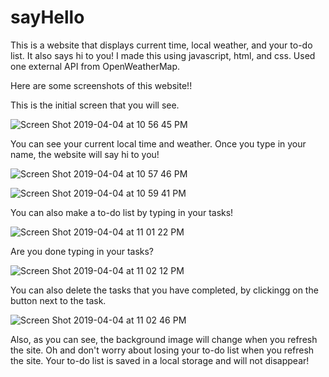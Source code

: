 # sayHello
This is a website that displays current time, local weather, and your to-do list. It also says hi to you! I made this using javascript, html, and css. Used one external API from OpenWeatherMap.

Here are some screenshots of this website!!

This is the initial screen that you will see.

![Screen Shot 2019-04-04 at 10 56 45 PM](https://user-images.githubusercontent.com/41453955/55562287-99aee980-572e-11e9-8294-556918f9a006.png)

You can see your current local time and weather. Once you type in your name, the website will say hi to you!

![Screen Shot 2019-04-04 at 10 57 46 PM](https://user-images.githubusercontent.com/41453955/55562254-8b60cd80-572e-11e9-9ec1-6fdd19430267.png)

![Screen Shot 2019-04-04 at 10 59 41 PM](https://user-images.githubusercontent.com/41453955/55562197-6d936880-572e-11e9-81d5-a918a0092b8c.png)

You can also make a to-do list by typing in your tasks!

![Screen Shot 2019-04-04 at 11 01 22 PM](https://user-images.githubusercontent.com/41453955/55562157-5bb1c580-572e-11e9-923a-1942362d64d8.png)

Are you done typing in your tasks?

![Screen Shot 2019-04-04 at 11 02 12 PM](https://user-images.githubusercontent.com/41453955/55562736-8b150200-572f-11e9-82d9-1c17e3b70916.png)

You can also delete the tasks that you have completed, by clickingg on the button next to the task.

![Screen Shot 2019-04-04 at 11 02 46 PM](https://user-images.githubusercontent.com/41453955/55562778-9c5e0e80-572f-11e9-9ecb-9fbea21f54ed.png)

Also, as you can see, the background image will change when you refresh the site. Oh and don't worry about losing your to-do list when you refresh the site. Your to-do list is saved in a local storage and will not disappear!


